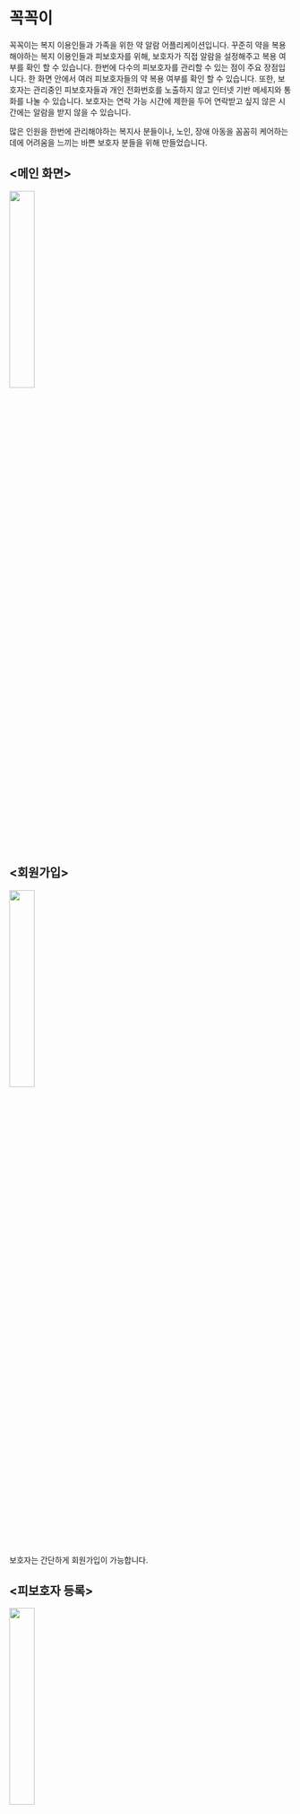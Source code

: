 # 꼭꼭이
꼭꼭이는 복지 이용인들과 가족을 위한 약 알람 어플리케이션입니다. 
꾸준히 약을 복용해야하는 복지 이용인들과 피보호자를 위해, 보호자가 직접 알람을 설정해주고 복용 여부를 확인 할 수 있습니다. 
한번에 다수의 피보호자를 관리할 수 있는 점이 주요 장점입니다. 한 화면 안에서 여러 피보호자들의 약 복용 여부를 확인 할 수 있습니다.
또한, 보호자는 관리중인 피보호자들과 개인 전화번호를 노출하지 않고 인터넷 기반 메세지와 통화를 나눌 수 있습니다. 
보호자는 연락 가능 시간에 제한을 두어 연락받고 싶지 않은 시간에는 알람을 받지 않을 수 있습니다.

많은 인원을 한번에 관리해야하는 복지사 분들이나, 노인, 장애 아동을 꼼꼼히 케어하는데에 어려움을 느끼는 바쁜 보호자 분들을 위해 만들었습니다.

## <메인 화면>

<img src="https://user-images.githubusercontent.com/71186266/157553114-00a5305b-dd24-4cc5-bdaf-b589dc869b97.png" width=30%>

  
  
  
## <회원가입>
<img src="https://user-images.githubusercontent.com/71186266/157553137-7806bd34-1743-419f-a64e-2171e134112b.png" width=30%>


보호자는 간단하게 회원가입이 가능합니다.


## <피보호자 등록>
<img src="https://user-images.githubusercontent.com/71186266/157553128-95a93438-56b9-489f-8fc1-f35e7e5de11e.png" width=30%>

관리가 필요한 피보호자를 등록하세요!
<img src="https://user-images.githubusercontent.com/71186266/157553125-e4cedf37-71fd-4bf5-9dc5-30a6dcb936bf.png" width=30%>

등록 이후 메인 화면에서 다음과 같이 나타납니다.

## <약 등록>
![약등록](https://user-images.githubusercontent.com/71186266/157553130-3c834ff6-a55e-4a0d-a051-931b664aca4e.png)

약 등록 버튼을 통해 피보호자가 섭취할 약을 등록합니다.
약의 섭취 시간들을 모두 설정해주면
메인화면에서 시간별로 섭취할 약들을 정리해서 보여줍니다

## <알람 화면>
<img src="https://user-images.githubusercontent.com/71186266/157553118-a8fc3398-1e3d-4e99-ac7e-e02645c080bf.png" width=30%>

해당 시간에 피보호자는 다음과 같은 화면을 보게 됩니다
<img src="https://user-images.githubusercontent.com/71186266/157553122-774446f5-09ad-48e9-9860-e3a6bbc16723.png" width=30%>

알람 끄기를 누른 다음 간단하게 약을 먹었는지 체크할 수 있고,
이는 실시간으로 보호자 화면에서 확인 가능합니다.

## <채팅 화면>
보호자와 피보호자는 서로 편하게 채팅 할 수 있습니다! 이를 통해 보호자는 번호 노출 없이 소통할 수 있게 됩니다!
<img src="https://user-images.githubusercontent.com/71186266/157553133-ad74e811-6668-433d-a1cd-aa76445cccef.png" width=30%>
이외에도 채팅 가능 시간 설정, 피보호자의 마지막 접속 시간, 현재 활동중 여부 등의 기능이 있습니다.
